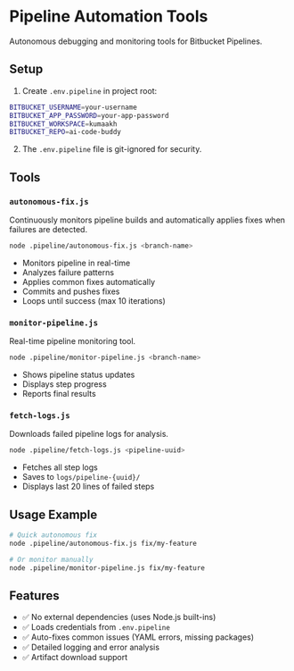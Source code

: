 # Pipeline Automation Tools

Autonomous debugging and monitoring tools for Bitbucket Pipelines.

## Setup

1. Create `.env.pipeline` in project root:
```bash
BITBUCKET_USERNAME=your-username
BITBUCKET_APP_PASSWORD=your-app-password
BITBUCKET_WORKSPACE=kumaakh
BITBUCKET_REPO=ai-code-buddy
```

2. The `.env.pipeline` file is git-ignored for security.

## Tools

### `autonomous-fix.js`
Continuously monitors pipeline builds and automatically applies fixes when failures are detected.

```bash
node .pipeline/autonomous-fix.js <branch-name>
```

- Monitors pipeline in real-time
- Analyzes failure patterns
- Applies common fixes automatically
- Commits and pushes fixes
- Loops until success (max 10 iterations)

### `monitor-pipeline.js`
Real-time pipeline monitoring tool.

```bash
node .pipeline/monitor-pipeline.js <branch-name>
```

- Shows pipeline status updates
- Displays step progress
- Reports final results

### `fetch-logs.js`
Downloads failed pipeline logs for analysis.

```bash
node .pipeline/fetch-logs.js <pipeline-uuid>
```

- Fetches all step logs
- Saves to `logs/pipeline-{uuid}/`
- Displays last 20 lines of failed steps

## Usage Example

```bash
# Quick autonomous fix
node .pipeline/autonomous-fix.js fix/my-feature

# Or monitor manually
node .pipeline/monitor-pipeline.js fix/my-feature
```

## Features

- ✅ No external dependencies (uses Node.js built-ins)
- ✅ Loads credentials from `.env.pipeline`
- ✅ Auto-fixes common issues (YAML errors, missing packages)
- ✅ Detailed logging and error analysis
- ✅ Artifact download support
